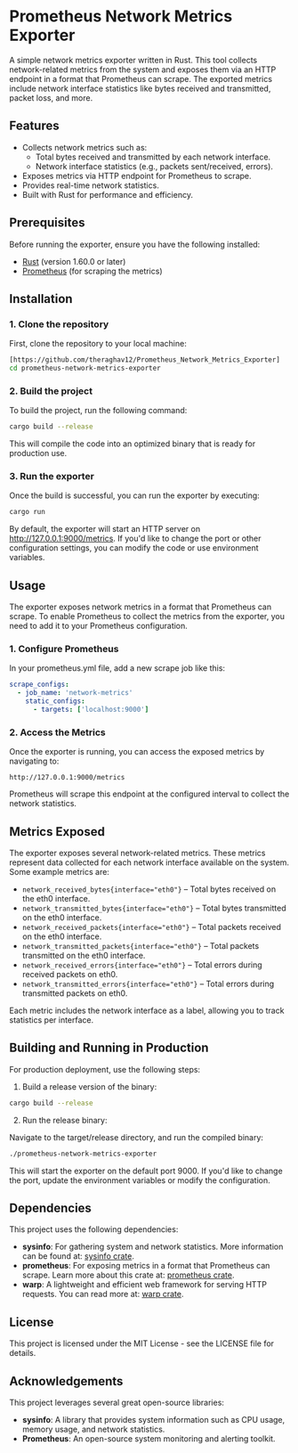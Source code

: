 # Prometheus Network Metrics Exporter

A simple network metrics exporter written in Rust. This tool collects network-related metrics from the system and exposes them via an HTTP endpoint in a format that Prometheus can scrape. The exported metrics include network interface statistics like bytes received and transmitted, packet loss, and more.

## Features

- Collects network metrics such as:
  - Total bytes received and transmitted by each network interface.
  - Network interface statistics (e.g., packets sent/received, errors).
- Exposes metrics via HTTP endpoint for Prometheus to scrape.
- Provides real-time network statistics.
- Built with Rust for performance and efficiency.

## Prerequisites

Before running the exporter, ensure you have the following installed:

- [Rust](https://www.rust-lang.org/learn/get-started) (version 1.60.0 or later)
- [Prometheus](https://prometheus.io/docs/prometheus/latest/installation/) (for scraping the metrics)

## Installation

### 1. Clone the repository

First, clone the repository to your local machine:

```bash
[https://github.com/theraghav12/Prometheus_Network_Metrics_Exporter]
cd prometheus-network-metrics-exporter
```

### 2. Build the project

To build the project, run the following command:

```bash
cargo build --release
```

This will compile the code into an optimized binary that is ready for production use.

### 3. Run the exporter

Once the build is successful, you can run the exporter by executing:

```bash
cargo run
```

By default, the exporter will start an HTTP server on http://127.0.0.1:9000/metrics. If you'd like to change the port or other configuration settings, you can modify the code or use environment variables.

## Usage

The exporter exposes network metrics in a format that Prometheus can scrape. To enable Prometheus to collect the metrics from the exporter, you need to add it to your Prometheus configuration.

### 1. Configure Prometheus

In your prometheus.yml file, add a new scrape job like this:

```yaml
scrape_configs:
  - job_name: 'network-metrics'
    static_configs:
      - targets: ['localhost:9000']
```

### 2. Access the Metrics

Once the exporter is running, you can access the exposed metrics by navigating to:

```
http://127.0.0.1:9000/metrics
```

Prometheus will scrape this endpoint at the configured interval to collect the network statistics.

## Metrics Exposed

The exporter exposes several network-related metrics. These metrics represent data collected for each network interface available on the system. Some example metrics are:

- `network_received_bytes{interface="eth0"}` – Total bytes received on the eth0 interface.
- `network_transmitted_bytes{interface="eth0"}` – Total bytes transmitted on the eth0 interface.
- `network_received_packets{interface="eth0"}` – Total packets received on the eth0 interface.
- `network_transmitted_packets{interface="eth0"}` – Total packets transmitted on the eth0 interface.
- `network_received_errors{interface="eth0"}` – Total errors during received packets on eth0.
- `network_transmitted_errors{interface="eth0"}` – Total errors during transmitted packets on eth0.

Each metric includes the network interface as a label, allowing you to track statistics per interface.

## Building and Running in Production

For production deployment, use the following steps:

1. Build a release version of the binary:

```bash
cargo build --release
```

2. Run the release binary:

Navigate to the target/release directory, and run the compiled binary:

```bash
./prometheus-network-metrics-exporter
```

This will start the exporter on the default port 9000. If you'd like to change the port, update the environment variables or modify the configuration.

## Dependencies

This project uses the following dependencies:

- **sysinfo**: For gathering system and network statistics. More information can be found at: [sysinfo crate](https://crates.io/crates/sysinfo).
- **prometheus**: For exposing metrics in a format that Prometheus can scrape. Learn more about this crate at: [prometheus crate](https://crates.io/crates/prometheus).
- **warp**: A lightweight and efficient web framework for serving HTTP requests. You can read more at: [warp crate](https://crates.io/crates/warp).

## License

This project is licensed under the MIT License - see the LICENSE file for details.

## Acknowledgements

This project leverages several great open-source libraries:

- **sysinfo**: A library that provides system information such as CPU usage, memory usage, and network statistics.
- **Prometheus**: An open-source system monitoring and alerting toolkit.
